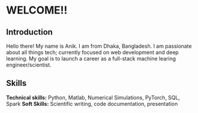 # WELCOME!!
## Introduction
Hello there! My name is Anik. I am from Dhaka, Bangladesh. I am passionate about all things tech; currently focused on web development and deep learning. My goal is to launch a career as a full-stack machine learing engineer/scientist.

## Skills
**Technical skills:** Python, Matlab, Numerical Simulations, PyTorch, SQL, Spark
**Soft Skills:** Scientific writing, code documentation, presentation
